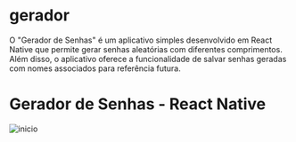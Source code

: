 # gerador
O "Gerador de Senhas" é um aplicativo simples desenvolvido em React Native que permite gerar senhas aleatórias com diferentes comprimentos. Além disso, o aplicativo oferece a funcionalidade de salvar senhas geradas com nomes associados para referência futura.

# Gerador de Senhas - React Native



![inicio](https://github.com/issaflores/gerador/assets/97623561/89047ff5-7bee-4814-acf9-5568c216aa89)

